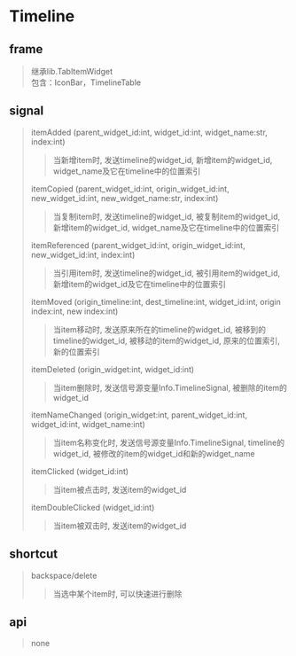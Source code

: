 # Timeline

## frame
> 继承lib.TabItemWidget  
> 包含：IconBar，TimelineTable

## signal
> itemAdded (parent_widget_id:int, widget_id:int, widget_name:str, index:int)
>> 当新增item时, 发送timeline的widget_id, 新增item的widget_id, widget_name及它在timeline中的位置索引
>
>itemCopied (parent_widget_id:int, origin_widget_id:int, new_widget_id:int, new_widget_name:str, index:int)
>> 当复制item时, 发送timeline的widget_id, 被复制item的widget_id, 新增item的widget_id, widget_name及它在timeline中的位置索引
>
>itemReferenced (parent_widget_id:int, origin_widget_id:int, new_widget_id:int, index:int)
>> 当引用item时, 发送timeline的widget_id, 被引用item的widget_id, 新增item的widget_id及它在timeline中的位置索引
>
>itemMoved (origin_timeline:int, dest_timeline:int, widget_id:int, origin index:int, new index:int)
>> 当item移动时, 发送原来所在的timeline的widget_id, 被移到的timeline的widget_id, 被移动的item的widget_id, 原来的位置索引, 新的位置索引
>
>itemDeleted (origin_widget:int, widget_id:int)
>> 当item删除时, 发送信号源变量Info.TimelineSignal, 被删除的item的widget_id
>
>itemNameChanged (origin_widget:int, parent_widget_id:int, widget_id:int, widget_name:int)
>> 当item名称变化时, 发送信号源变量Info.TimelineSignal, timeline的widget_id, 被修改的item的widget_id和新的widget_name
>
>itemClicked (widget_id:int)
>> 当item被点击时, 发送item的widget_id
>
>itemDoubleClicked (widget_id:int)
>> 当item被双击时, 发送item的widget_id

## shortcut 
> backspace/delete
>> 当选中某个item时, 可以快速进行删除

## api
> none
